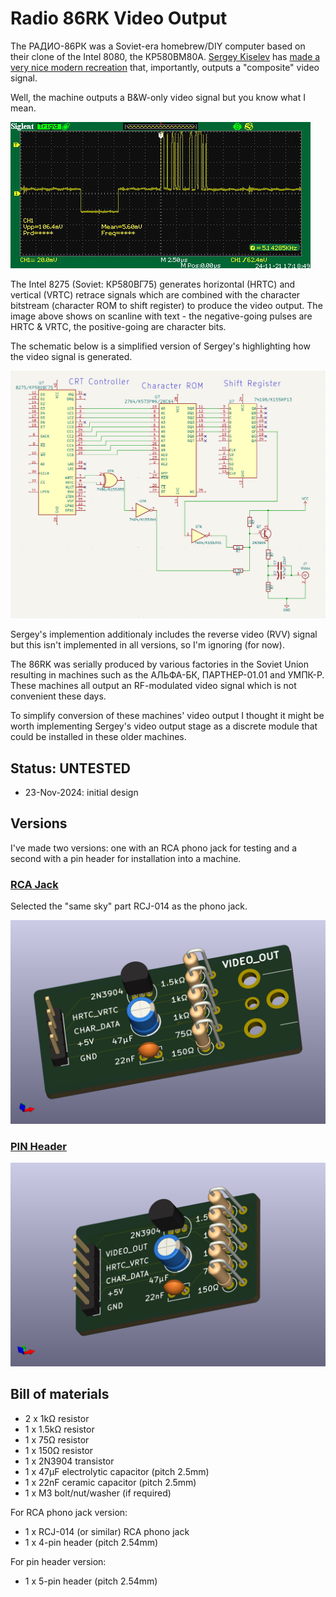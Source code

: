 # Radio 86RK Video Output
The РАДИО-86РК was a Soviet-era homebrew/DIY computer based on their clone of the Intel 8080, the КР580ВМ80А.  [Sergey Kiselev](https://github.com/skiselev) has [made a very nice modern recreation](https://github.com/skiselev/radio-86rk) that, importantly, outputs a "composite" video signal.<br>

Well, the machine outputs a B&W-only video signal but you know what I mean.<br>

![86RK video signal](86RK_video_signal.jpg)

The Intel 8275 (Soviet: КР580ВГ75) generates horizontal (HRTC) and vertical (VRTC) retrace signals which are combined with the character bitstream (character ROM to shift register) to produce the video output.  The image above shows on scanline with text - the negative-going pulses are HRTC & VRTC, the positive-going are character bits.<br>

The schematic below is a simplified version of Sergey's highlighting how the video signal is generated.<br>

![86RK video output stage](86RK_video_output.png)

Sergey's implemention additionaly includes the reverse video (RVV) signal but this isn't implemented in all versions, so I'm ignoring (for now).<br>

The 86RK was serially produced by various factories in the Soviet Union resulting in machines such as the АЛЬФА-БК, ПАРТНЕР-01.01 and УМПК-Р.  These machines all output an RF-modulated video signal which is not convenient these days. <br>

To simplify conversion of these machines' video output I thought it might be worth implementing Sergey's video output stage as a discrete module that could be installed in these older machines.<br>

## Status: UNTESTED
- 23-Nov-2024: initial design

## Versions
I've made two versions: one with an RCA phono jack for testing and a second with a pin header for installation into a machine.

### [RCA Jack](/RCA_output/)
Selected the "same sky" part RCJ-014 as the phono jack.<br>

![RCA Jack version](86RK_Video_RCA.jpg)

### [PIN Header](/Pin_header_output/)
![Pin header version](86RK_Video_Pin.jpg)

## Bill of materials
- 2 x 1kΩ resistor
- 1 x 1.5kΩ resistor
- 1 x 75Ω resistor
- 1 x 150Ω resistor
- 1 x 2N3904 transistor
- 1 x 47µF electrolytic capacitor (pitch 2.5mm)
- 1 x 22nF ceramic capacitor (pitch 2.5mm)
- 1 x M3 bolt/nut/washer (if required)

For RCA phono jack version:
- 1 x RCJ-014 (or similar) RCA phono jack
- 1 x 4-pin header (pitch 2.54mm)

For pin header version:
- 1 x 5-pin header (pitch 2.54mm)
